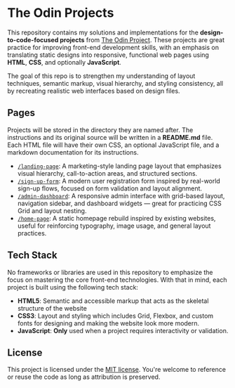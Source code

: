 # The Odin Projects

This repository contains my solutions and implementations for the **design-to-code-focused projects** from [The Odin Project](https://www.theodinproject.com/). These projects are great practice for improving front-end development skills, with an emphasis on translating static designs into responsive, functional web pages using **HTML**, **CSS**, and optionally **JavaScript**.

The goal of this repo is to strengthen my understanding of layout techniques, semantic markup, visual hierarchy, and styling consistency, all by recreating realistic web interfaces based on design files.

## Pages

Projects will be stored in the directory they are named after. The instructions and its original source will be written in a **README.md** file. Each HTML file will have their own CSS, an optional JavaScript file, and a markdown documentation for its instructions. 

* [`/landing-page`](./landing-page): A marketing-style landing page layout that emphasizes visual hierarchy, call-to-action areas, and structured sections.
* [`/sign-up-form`](./sign-up-form): A modern user registration form inspired by real-world sign-up flows, focused on form validation and layout alignment.
* [`/admin-dashboard`](./admin-dashboard): A responsive admin interface with grid-based layout, navigation sidebar, and dashboard widgets — great for practicing CSS Grid and layout nesting.
* [`/home-page`](./home-page): A static homepage rebuild inspired by existing websites, useful for reinforcing typography, image usage, and general layout practices.

## Tech Stack

No frameworks or libraries are used in this repository to emphasize the focus on mastering the core front-end technologies. With that in mind, each project is built using the following tech stack:

* **HTML5**: Semantic and accessible markup that acts as the skeletal structure of the website
* **CSS3**: Layout and styling which includes Grid, Flexbox, and custom fonts for designing and making the website look more modern.
* **JavaScript**: **Only** used when a project requires interactivity or validation.

## License

This project is licensed under the [MIT license](./LICENSE). You're welcome to reference or reuse the code as long as attribution is preserved.
